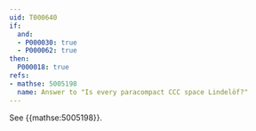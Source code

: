 ```yaml
---
uid: T000640
if:
  and:
  - P000030: true
  - P000062: true
then:
  P000018: true
refs:
- mathse: 5005198
  name: Answer to "Is every paracompact CCC space Lindelöf?"
---
```


See {{mathse:5005198}}.
